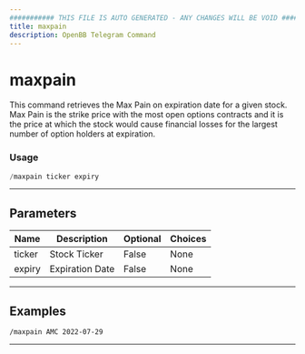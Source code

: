 ```yaml
---
########### THIS FILE IS AUTO GENERATED - ANY CHANGES WILL BE VOID ###########
title: maxpain
description: OpenBB Telegram Command
---
```


# maxpain

This command retrieves the Max Pain on expiration date for a given stock. Max Pain is the strike price with the most open options contracts and it is the price at which the stock would cause financial losses for the largest number of option holders at expiration.

### Usage

```python wordwrap
/maxpain ticker expiry
```

---

## Parameters

| Name | Description | Optional | Choices |
| ---- | ----------- | -------- | ------- |
| ticker | Stock Ticker | False | None |
| expiry | Expiration Date | False | None |


---

## Examples

```
/maxpain AMC 2022-07-29
```
---
